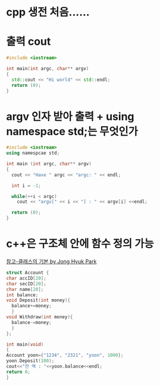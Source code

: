 # cpp 생전 처음......

# 출력 cout 

```C++
#include <iostream>

int main(int argc, char** argv)
{
  std::cout << "Hi world" << std::endl;
  return (0);
}
```

# argv 인자 받아 출력 + using namespace std;는 무엇인가

```C++
#include <iostream>
using namespcae std;

int main (int argc, char** argv)
{
  cout << "Have " argc << "argc: " << endl;

  int i = -1;

  while(++i < argc)
    cout << "argv[" << i << "] : " << argv[i] <<endl;

  return (0);
}
```
# c++은 구조체 안에 함수 정의 가능
[참고-클래스의 기본 by Jong Hyuk Park](http://www.parkjonghyuk.net/lecture/program2/chap03.pdf)

```C++
struct Account {
char accID[20];
char secID[20];
char name[20];
int balance;
void Deposit(int money){
  balance+=money;
  }
void Withdraw(int money){
  balance-=money;
  }
};

int main(void)
{
Account yoon={"1234", "2321", "yoon", 1000};
yoon.Deposit(100);
cout<<"잔 액 : "<<yoon.balance<<endl;
return 0;
}
```
